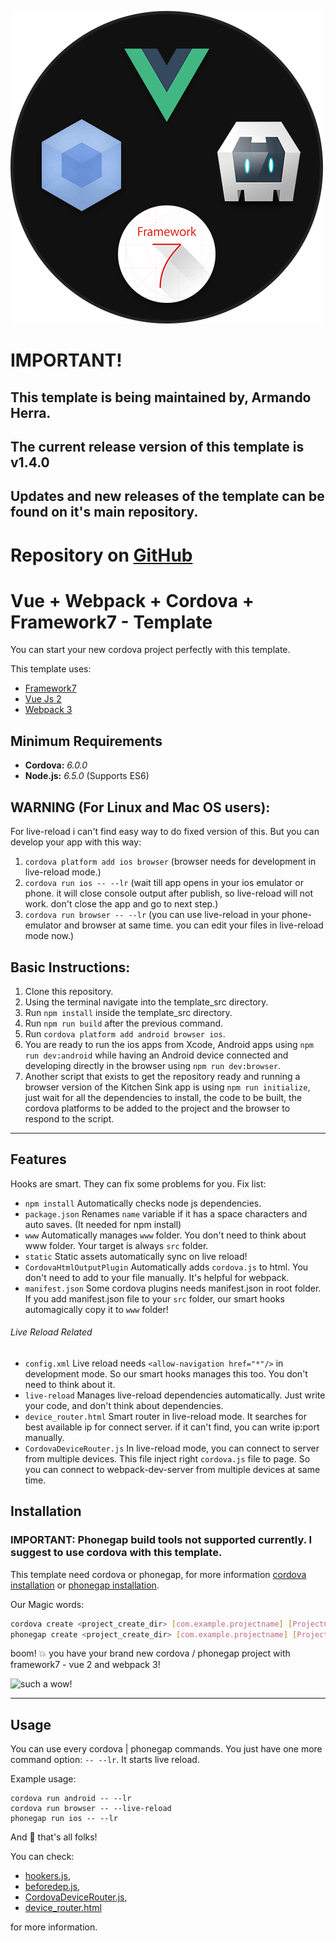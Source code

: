 ![template logo](template_logo.png "template logo")

# IMPORTANT!
## This template is being maintained by, Armando Herra.
## The current release version of this template is v1.4.0
## Updates and new releases of the template can be found on it's main repository.
# Repository on [GitHub](https://github.com/ArmandoHerra/VCWF-Template)

# Vue + Webpack + Cordova + Framework7 - Template
You can start your new cordova project perfectly with this template.

This template uses:
* [Framework7](https://framework7.io)
* [Vue Js 2](https://vuejs.org/)
* [Webpack 3](https://webpack.github.io/)


## Minimum Requirements
* **Cordova:** _6.0.0_
* **Node.js:** _6.5.0_ (Supports ES6)

## WARNING (For Linux and Mac OS users):

For live-reload i can't find easy way to do fixed version of this. But you can develop your app with this way:

1. `cordova platform add ios browser` (browser needs for development in live-reload mode.)
2. `cordova run ios -- --lr` (wait till app opens in your ios emulator or phone. it will close console output after publish, so live-reload will not work. don't close the app and go to next step.)
3. `cordova run browser -- --lr` (you can use live-reload in your phone-emulator and browser at same time. you can edit your files in live-reload mode now.)

## Basic Instructions:
1. Clone this repository.
2. Using the terminal navigate into the template_src directory.
3. Run `npm install` inside the template_src directory.
4. Run `npm run build` after the previous command.
5. Run `cordova platform add android browser ios`.
6. You are ready to run the ios apps from Xcode, Android apps using `npm run dev:android` while having an Android device connected and developing directly in the browser using `npm run dev:browser`.
7. Another script that exists to get the repository ready and running a browser version of the Kitchen Sink app is using `npm run initialize`, just wait for all the dependencies to install, the code to be built, the cordova platforms to be added to the project and the browser to respond to the script.

---

## Features

Hooks are smart. They can fix some problems for you. Fix list:
* `npm install` Automatically checks node js dependencies.
* `package.json` Renames `name` variable if it has a space characters and auto saves. (It needed for npm install)
* `www` Automatically manages `www` folder. You don't need to think about www folder. Your target is always `src` folder.
* `static` Static assets automatically sync on live reload!
* `CordovaHtmlOutputPlugin` Automatically adds `cordova.js` to html. You don't need to add to your file manually. It's helpful for webpack.
* `manifest.json` Some cordova plugins needs manifest.json in root folder. If you add manifest.json file to your `src` folder, our smart hooks automagically copy it to `www` folder!

###### Live Reload Related
* `config.xml` Live reload needs `<allow-navigation href="*"/>` in development mode. So our smart hooks manages this too. You don't need to think about it.
* `live-reload` Manages live-reload dependencies automatically. Just write your code, and don't think about dependencies.
* `device_router.html` Smart router in live-reload mode. It searches for best available ip for connect server. if it can't find, you can write ip:port manually.
* `CordovaDeviceRouter.js` In live-reload mode, you can connect to server from multiple devices. This file inject right `cordova.js` file to page. So you can connect to webpack-dev-server from multiple devices at same time.

## Installation
### IMPORTANT: Phonegap build tools not supported currently. I suggest to use cordova with this template.

This template need cordova or phonegap, for more information [cordova installation](https://cordova.apache.org/docs/en/latest/guide/cli/) or [phonegap installation](http://docs.phonegap.com/getting-started/1-install-phonegap/desktop/).

Our Magic words:

``` bash
cordova create <project_create_dir> [com.example.projectname] [ProjectClassName] --template cordova-template-framework7-vue-webpack
phonegap create <project_create_dir> [com.example.projectname] [ProjectClassName] --template cordova-template-framework7-vue-webpack
```

boom! :boom: you have your brand new cordova / phonegap project with framework7 - vue 2 and webpack 3!

![such a wow!](https://cloud.githubusercontent.com/assets/296796/3511506/4042665c-06b0-11e4-953c-4f14c11f81ec.png "such a wow!")

---

## Usage

You can use every cordova | phonegap commands.
You just have one more command option: `-- --lr`. It starts live reload.

Example usage:
```
cordova run android -- --lr
cordova run browser -- --live-reload
phonegap run ios -- --lr
```

And :tada: that's all folks!

You can check:
* [hookers.js](template_src/hooks/hookers.js),
* [beforedep.js](template_src/hooks/beforedep.js),
* [CordovaDeviceRouter.js](template_src/webpack/dev_helpers/CordovaDeviceRouter.js),
* [device_router.html](template_src/webpack/dev_helpers/device_router.html)

for more information.
